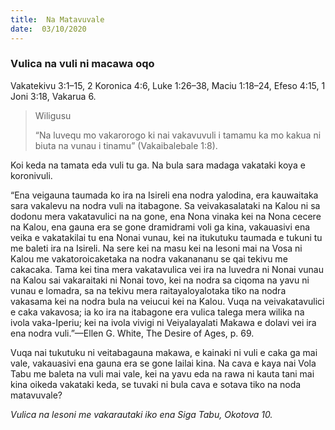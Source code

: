 ```yaml
---
title:  Na Matavuvale
date:  03/10/2020
---
```


### Vulica na vuli ni macawa oqo
Vakatekivu 3:1–15, 2 Koronica 4:6, Luke 1:26–38, Maciu 1:18–24, Efeso 4:15, 1 Joni 3:18, Vakarua 6.

> <p>Wiligusu</p>
> “Na luvequ mo vakarorogo ki nai vakavuvuli i tamamu ka mo kakua ni biuta na vunau i tinamu” (Vakaibalebale 1:8).

Koi keda na tamata eda vuli tu ga. Na bula sara madaga vakataki koya e koronivuli.

“Ena veigauna taumada ko ira na Isireli ena nodra yalodina, era kauwaitaka sara vakalevu na nodra vuli na itabagone. Sa veivakasalataki na Kalou ni sa dodonu mera vakatavulici na na gone, ena Nona vinaka kei na Nona cecere na Kalou, ena gauna era se gone dramidrami voli ga kina, vakauasivi ena veika e vakatakilai tu ena Nonai vunau, kei na itukutuku taumada e tukuni tu me baleti ira na Isireli. Na sere kei na masu kei na lesoni mai na Vosa ni Kalou me vakatoroicaketaka na nodra vakanananu se qai tekivu me cakacaka. Tama kei tina mera vakatavulica vei ira na luvedra ni Nonai vunau na Kalou sai vakaraitaki ni Nonai tovo, kei na nodra sa ciqoma na yavu ni vunau e lomadra, sa na tekivu mera raitayaloyalotaka tiko na nodra vakasama kei na nodra bula na veiucui kei na Kalou. Vuqa na veivakatavulici e caka vakavosa; ia ko ira na itabagone era vulica talega mera wilika na ivola vaka-Iperiu; kei na ivola vivigi ni Veiyalayalati Makawa e dolavi vei ira ena nodra vuli.”—Ellen G. White, The Desire of Ages, p. 69.

Vuqa nai tukutuku ni veitabagauna makawa, e kainaki ni vuli e caka ga mai vale, vakauasivi ena gauna era se gone lailai kina. Na cava e kaya nai Vola Tabu me baleta na vuli mai vale, kei na yavu eda na rawa ni kauta tani mai kina oikeda vakataki keda, se tuvaki ni bula cava e sotava tiko na noda matavuvale?

_Vulica na lesoni me vakarautaki iko ena Siga Tabu, Okotova 10._